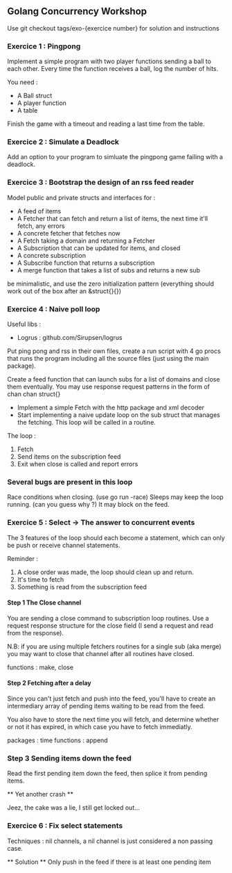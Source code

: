 ## Golang Concurrency Workshop

Use git checkout tags/exo-{exercice number} for solution and instructions

### Exercice 1 : Pingpong

Implement a simple program with two player functions sending a ball to each other.
Every time the function receives a ball, log the number of hits.

You need : 
- A Ball struct
- A player function
- A table 

Finish the game with a timeout and reading a last time from the table.

### Exercice 2 : Simulate a Deadlock

Add an option to your program to simluate the pingpong game failing with a deadlock.

### Exercice 3 : Bootstrap the design of an rss feed reader

Model public and private structs and interfaces for :
- A feed of items
- A Fetcher that can fetch and return a list of items, the next time it'll fetch, any errors
- A concrete fetcher that fetches now
- A Fetch taking a domain and returning a Fetcher
- A Subscription that can be updated for items, and closed
- A concrete subscription
- A Subscribe function that returns a subscription
- A merge function that takes a list of subs and returns a new sub

be minimalistic, and use the zero initialization pattern (everything should work out of the box after an &struct{}{})

### Exercice 4 : Naive poll loop

Useful libs : 
- Logrus : github.com/Sirupsen/logrus

Put ping pong and rss in their own files, create a run script with 4 go procs that runs the program including all the source files (just using the main package).

Create a feed function that can launch subs for a list of domains and close them eventually.
You may use response request patterns in the form of chan chan struct{}

- Implement a simple Fetch with the http package and xml decoder
- Start implementing a naive update loop on the sub struct that manages the fetching. This loop will be called in a routine.

The loop :
1. Fetch
2. Send items on the subscription feed
3. Exit when close is called and report errors

### Several bugs are present in this loop

Race conditions when closing. (use go run -race)
Sleeps may keep the loop running. (can you guess why ?)
It may block on the feed.

### Exercice 5 : Select -> The answer to concurrent events 

The 3 features of the loop should each become a statement, which can only be push or receive channel statements.

Reminder : 
1. A close order was made, the loop should clean up and return.
2. It's time to fetch
3. Something is read from the subscription feed

#### Step 1 The Close channel
You are sending a close command to subscription loop routines. Use a request response structure for the close field (I send a request and read from the response).

N.B: if you are using multiple fetchers routines for a single sub (aka merge) you may want to close that channel after all routines have closed.

functions : make, close

#### Step 2 Fetching after a delay
Since you can't just fetch and push into the feed, you'll have to create an intermediary array of pending items waiting to be read from the feed.

You also have to store the next time you will fetch, and determine whether or not it has expired, in which case you have to fetch immediatly.

packages : time
functions : append

### Step 3 Sending items down the feed

Read the first pending item down the feed, then splice it from pending items.

** Yet another crash ** 

Jeez, the cake was a lie, I still get locked out...

### Exercice 6 : Fix select statements 

Techniques : nil channels, a nil channel is just considered a non passing case.

** Solution **
Only push in the feed if there is at least one pending item







